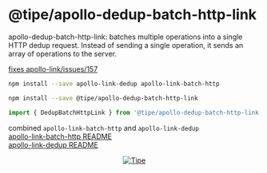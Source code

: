 # @tipe/apollo-dedup-batch-http-link
apollo-dedup-batch-http-link: batches multiple operations into a single HTTP dedup request. Instead of sending a single operation, it sends an array of operations to the server.

[fixes apollo-link/issues/157](https://github.com/apollographql/apollo-link/issues/157)

```bash
npm install --save apollo-link-dedup apollo-link-batch-http

npm install --save @tipe/apollo-dedup-batch-http-link
```

```js
import { DedupBatchHttpLink } from '@tipe/apollo-dedup-batch-http-link'
```

combined `apollo-link-batch-http` and `apollo-link-dedup`  
[apollo-link-batch-http README](https://github.com/apollographql/apollo-link/tree/master/packages/apollo-link-batch-http)  
[apollo-link-dedup README](https://github.com/apollographql/apollo-link/tree/master/packages/apollo-link-dedup)

<p align="center">
  <a href="https://tipe.io/?ref=github" target="_blank">
    <img  alt="Tipe" src="https://user-images.githubusercontent.com/1016365/30999155-30430eb8-a488-11e7-850e-a7c38dad77c1.png" class="img-responsive">
  </a>
</p>
